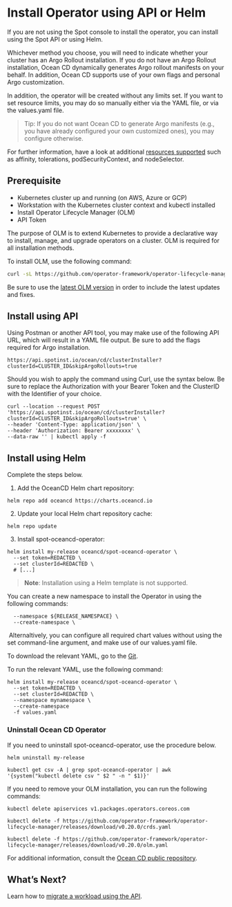 # Install Operator using API or Helm

If you are not using the Spot console to install the operator, you can install using the Spot API or using Helm.

Whichever method you choose, you will need to indicate whether your cluster has an Argo Rollout installation. If you do not have an Argo Rollout installation, Ocean CD dynamically generates Argo rollout manifests on your behalf. In addition, Ocean CD supports use of your own flags and personal Argo customization.

In addition, the operator will be created without any limits set. If you want to set resource limits, you may do so manually either via the YAML file, or via the values.yaml file.

> Tip: If you do not want Ocean CD to generate Argo manifests (e.g., you have already configured your own customized ones), you may configure otherwise.

For further information, have a look at additional [resources supported](https://github.com/spotinst/spot-oceancd-releases/blob/main/charts/spot-oceancd-operator/values.yaml) such as affinity, tolerations, podSecurityContext, and nodeSelector.

## Prerequisite
- Kubernetes cluster up and running (on AWS, Azure or GCP)
- Workstation with the Kubernetes cluster context and kubectl installed
- Install Operator Lifecycle Manager (OLM)
- API Token

The purpose of OLM is to extend Kubernetes to provide a declarative way to install, manage, and upgrade operators on a cluster. OLM is required for all installation methods.

To install OLM, use the following command:

```bash
curl -sL https://github.com/operator-framework/operator-lifecycle-manager/releases/download/v0.21.2/install.sh | bash -s v0.21.2
```

Be sure to use the [latest OLM version](https://github.com/operator-framework/operator-lifecycle-manager/releases) in order to include the latest updates and fixes.

## Install using API

Using Postman or another API tool, you may make use of the following API URL, which will result in a YAML file output. Be sure to add the flags required for Argo installation.

```
https://api.spotinst.io/ocean/cd/clusterInstaller?clusterId=CLUSTER_ID&skipArgoRollouts=true
```

Should you wish to apply the command using Curl, use the syntax below. Be sure to replace the Authorization with your Bearer Token and the ClusterID with the Identifier of your choice.

```curl
curl --location --request POST 'https://api.spotinst.io/ocean/cd/clusterInstaller?clusterId=CLUSTER_ID&skipArgoRollouts=true' \
--header 'Content-Type: application/json' \
--header 'Authorization: Bearer xxxxxxxx' \
--data-raw '' | kubectl apply -f
```

## Install using Helm

Complete the steps below.

1. Add the OceanCD Helm chart repository:

```
helm repo add oceancd https://charts.oceancd.io
```

2. Update your local Helm chart repository cache:

```
helm repo update
```

3. Install spot-oceancd-operator:

```
helm install my-release oceancd/spot-oceancd-operator \
  --set token=REDACTED \
  --set clusterId=REDACTED \
  # [...]
```

> **Note**: Installation using a Helm template is not supported.

You can create a new namespace to install the Operator in using the following commands:

```
  --namespace ${RELEASE_NAMESPACE} \
  --create-namespace \
```
​​
Alternaltively, you can configure all required chart values without using the set command-line argument, and make use of our  values.yaml file.

To download the relevant YAML, go to the [Git](https://github.com/spotinst/spot-oceancd-releases/blob/main/charts/spot-oceancd-operator/values.yaml).

To run the relevant YAML, use the following command:

```
helm install my-release oceancd/spot-oceancd-operator \
  --set token=REDACTED \
  --set clusterId=REDACTED \
  --namespace mynamespace \
  --create-namespace
  -f values.yaml
```

### Uninstall Ocean CD Operator

If you need to uninstall spot-oceancd-operator, use the procedure below.

```
helm uninstall my-release

kubectl get csv -A | grep spot-oceancd-operator | awk '{system("kubectl delete csv " $2 " -n " $1)}'
```

If you need to remove your OLM installation, you can run the following commands:

```
kubectl delete apiservices v1.packages.operators.coreos.com

kubectl delete -f https://github.com/operator-framework/operator-lifecycle-manager/releases/download/v0.20.0/crds.yaml

kubectl delete -f https://github.com/operator-framework/operator-lifecycle-manager/releases/download/v0.20.0/olm.yaml
```

For additional information, consult the [Ocean CD public repository](https://github.com/spotinst/spot-oceancd-releases/tree/main/Quick%20Start%20%26%20Examples).

## What’s Next?

Learn how to [migrate a workload using the API](ocean-cd/getting-started/migrate-using-api).

